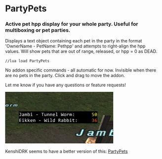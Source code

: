 # PartyPets
### Active pet hpp display for your whole party. Useful for multiboxing or pet parties.

Displays a text object containing each pet in the party in the format 'OwnerName - PetName: Pethpp' and attempts to right-align the hpp values. Will show pets that are out of range, released, or hpp = 0 as DEAD. 

    //lua load PartyPets
    
No addon specific commands - all automatic for now. Invisible when there are no pets in the party. Click and drag to move the addon.

Let me know if you have any questions or feature requests!

![PartyPets Image](https://github.com/elprice/PartyPets/blob/master/example.PNG)


KenshiDRK seems to have a better version of this: [PartyPets](https://github.com/KenshiDRK/Addons/tree/master/PartyPets)
